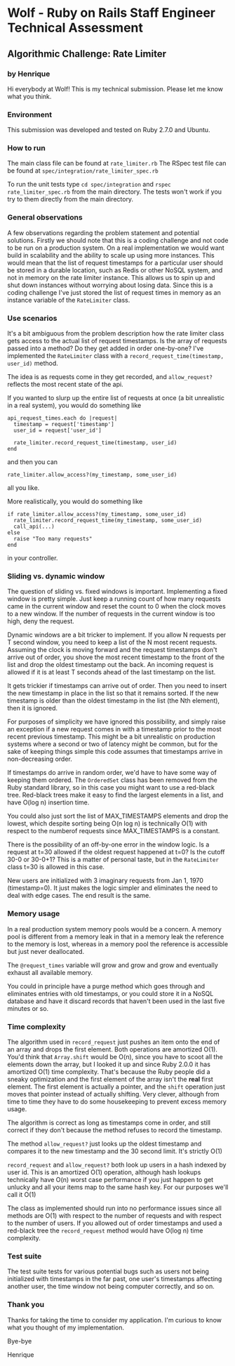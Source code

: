 # Wolf - Ruby on Rails Staff Engineer Technical Assessment

## Algorithmic Challenge: Rate Limiter

### by Henrique

Hi everybody at Wolf! This is my technical submission. Please let me know what you
think.

### Environment
This submission was developed and tested on Ruby 2.7.0 and Ubuntu.

### How to run

The main class file can be found at ```rate_limiter.rb``` The RSpec test file can be found at ```spec/integration/rate_limiter_spec.rb```

To run the unit tests type ```cd spec/integration``` and ```rspec rate_limiter_spec.rb``` from the main directory. The tests won't work if you try to them directly from the main directory.

### General observations
A few observations regarding the problem statement and potential solutions. Firstly we should note that this is a coding challenge and not code to be run on a production system. On a real implementation we would want build in scalability and the ability to scale up using more instances. This would mean that the list of request timestamps for a particular user should be stored in a durable location, such as Redis or other NoSQL system, and not in memory on the rate limiter instance. This allows us to spin up and shut down instances without worrying about losing data. Since this is a coding challenge I've just stored the list of request times in memory as an instance variable of the `RateLimiter` class.

### Use scenarios
It's a bit ambiguous from the problem description how the rate limiter class gets access to the actual list of request timestamps. Is the array of requests passed into a method? Do they get added in order one-by-one? I've implemented the `RateLimiter` class with a `record_request_time(timestamp, user_id)` method.

The idea is as requests come in they get recorded, and `allow_request?` reflects the most recent state of the api.

If you wanted to slurp up the entire list of requests at once (a bit unrealistic in a real system), you would do something like

```
api_request_times.each do |request|
  timestamp = request['timestamp']
  user_id = request['user_id']

  rate_limiter.record_request_time(timestamp, user_id)
end
```

and then you can

```
rate_limiter.allow_access?(my_timestamp, some_user_id)
```

all you like.

More realistically, you would do something like

```
if rate_limiter.allow_access?(my_timestamp, some_user_id)
  rate_limiter.record_request_time(my_timestamp, some_user_id)
  call_api(...)
else
  raise "Too many requests"
end
```

in your controller.


### Sliding vs. dynamic window

The question of sliding vs. fixed windows is important. Implementing a fixed window is pretty simple. Just keep a running count of how many requests came in the current window and reset the count to 0 when the clock moves to a new window. If the number of requests in the current window is too high, deny the request.

Dynamic windows are a bit tricker to implement. If you allow N requests per T second window, you need to keep a list of the N most recent requests. Assuming the clock is moving forward and the request timestamps don't arrive out of order, you shove the most recent timestamp to the front of the list and drop the oldest timestamp out the back. An incoming request is allowed if it is at least T seconds ahead of the last timestamp on the list.

It gets trickier if timestamps can arrive out of order. Then you need to insert the new timestamp in place in the list so that it remains sorted. If the new timestamp is older than the oldest timestamp in the list (the Nth element), then it is ignored.

For purposes of simplicity we have ignored this possibility, and simply raise an exception if a new request comes in with a timestamp prior to the most recent previous timestamp.  This might be a bit unrealistic on production systems where a second or two of latency might be common, but for the sake of keeping things simple this code assumes that timestamps arrive in non-decreasing order.

If timestamps do arrive in random order, we'd have to have some way of keeping them ordered. The `OrderedSet` class has been removed from the Ruby standard library, so in this case you might want to use a red-black tree.  Red-black trees make it easy to find the largest elements in a list, and have O(log n) insertion time. 

You could also just sort the list of MAX_TIMESTAMPS elements and drop the lowest, which despite sorting being O(n log n) is technically O(1) with respect to the numberof requests since MAX_TIMESTAMPS is a constant.

There is the possibility of an off-by-one error in the window logic. Is a request at t=30 allowed if the oldest request happened at t=0? Is the cutoff 30-0 or 30-0+1? This is a matter of personal taste, but in the `RateLimiter` class t=30 is allowed in this case.

New users are initialized with 3 imaginary requests from Jan 1, 1970 (timestamp=0). It just makes the logic simpler and eliminates the need to deal with edge cases. The end result is the same.

### Memory usage

In a real production system memory pools would be a concern.  A memory pool is different from a memory leak in that in a memory leak the reference to the memory is lost, whereas in a memory pool the reference is accessible but just never deallocated.

The `@request_times` variable will grow and grow and grow and eventually exhaust all available memory.

You could in principle have a purge method which goes through and eliminates entries with old timestamps, or you could store it in a NoSQL database and have it discard records that haven't been used in the last five minutes or so.

### Time complexity

The algorithm used in `record_request` just pushes an item onto the end of an array and drops the first element. Both operations are amortized O(1). You'd think that `Array.shift` would be O(n), since you have to scoot all the elements down the array, but I looked it up and since Ruby 2.0.0 it has amortized O(1) time complexity. That's because the Ruby people did a sneaky optimization and the first element of the array isn't the **real** first element. The first element is actually a pointer, and the `shift` operation just moves that pointer instead of actually shifting. Very clever, although from time to time they have to do some housekeeping to prevent excess memory usage.

The algorithm is correct as long as timestamps come in order, and still correct if they don't because the method refuses to record the timestamp.

The method `allow_request?` just looks up the oldest timestamp and compares it to the new timestamp and the 30 second limit. It's strictly O(1)

`record_request` and `allow_request?` both look up users in a hash indexed by user id. This is an amortized O(1) operation, although hash lookups technically have O(n) worst case performance if you just happen to get unlucky and all your items map to the same hash key.  For our purposes we'll call it O(1)

The class as implemented should run into no performance issues since all methods are O(1) with respect to the number of requests and with respect to the number of users. If you allowed out of order timestamps and used a red-black tree the `record_request` method would have O(log n) time complexity.

### Test suite

The test suite tests for various potential bugs such as users not being initialized with timestamps in the far past, one user's timestamps affecting another user, the time window not being computer correctly, and so on.


### Thank you

Thanks for taking the time to consider my application. I'm curious to know what you thought of my implementation.

Bye-bye

Henrique



  

